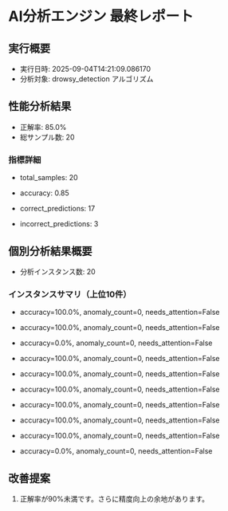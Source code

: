 
# AI分析エンジン 最終レポート

## 実行概要
- 実行日時: 2025-09-04T14:21:09.086170
- 分析対象: drowsy_detection アルゴリズム

## 性能分析結果
- 正解率: 85.0%
- 総サンプル数: 20


### 指標詳細

- total_samples: 20

- accuracy: 0.85

- correct_predictions: 17

- incorrect_predictions: 3



## 個別分析結果概要
- 分析インスタンス数: 20


### インスタンスサマリ（上位10件）

- accuracy=100.0%, anomaly_count=0, needs_attention=False

- accuracy=100.0%, anomaly_count=0, needs_attention=False

- accuracy=0.0%, anomaly_count=0, needs_attention=False

- accuracy=100.0%, anomaly_count=0, needs_attention=False

- accuracy=100.0%, anomaly_count=0, needs_attention=False

- accuracy=100.0%, anomaly_count=0, needs_attention=False

- accuracy=100.0%, anomaly_count=0, needs_attention=False

- accuracy=100.0%, anomaly_count=0, needs_attention=False

- accuracy=100.0%, anomaly_count=0, needs_attention=False

- accuracy=0.0%, anomaly_count=0, needs_attention=False




## 改善提案

1. 正解率が90%未満です。さらに精度向上の余地があります。



